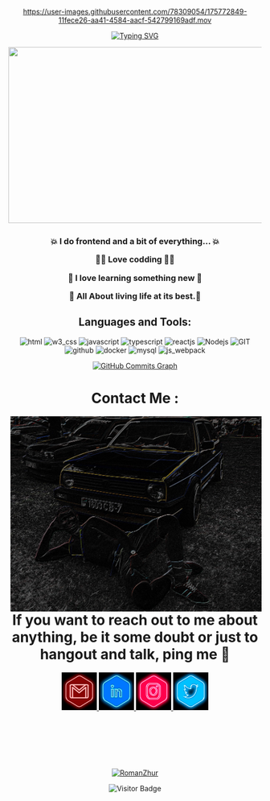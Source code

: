 <div align="center">

https://user-images.githubusercontent.com/78309054/175772849-11fece26-aa41-4584-aacf-542799169adf.mov

[![Typing SVG](https://readme-typing-svg.herokuapp.com?font=Grechen+Fuemen&size=50&color=05D9E8&duration=7000&center=true&vCenter=true&multiline=true&width=900&height=150&lines=HI,+I'm+Roman+Zhur;Welcome+To+My+GitHub+Profile)](https://git.io/typing-svg)

<img width="750" height="350" src="assets/img/retrowave.gif"/>


<h3>💥 I do frontend and a bit of everything... 💥

👨‍💻 Love codding 👨‍💻 

🙈 I love learning something new 🙈

🥳 All About living life at its best.🥳 </h3>

<h2>Languages and Tools:</h2>

<p align="center">
      <img src="https://www.vectorlogo.zone/logos/w3_html5/w3_html5-icon.svg" alt="html" width="60" height="60"/>
      <img src="https://www.vectorlogo.zone/logos/w3_css/w3_css-icon.svg" alt="w3_css" width="60" height="60"/>
      <img src="https://www.vectorlogo.zone/logos/javascript/javascript-icon.svg" alt="javascript" width="60" height="60"/>
      <img src="https://www.vectorlogo.zone/logos/typescriptlang/typescriptlang-icon.svg" alt="typescript" width="60" height="60"/>
      <img src="https://www.vectorlogo.zone/logos/reactjs/reactjs-icon.svg" alt="reactjs" width="60" height="60"/>
      <img src="https://www.vectorlogo.zone/logos/nodejs/nodejs-icon.svg" alt="Nodejs" width="60" height="60"/>
      <img src="https://www.vectorlogo.zone/logos/git-scm/git-scm-icon.svg" alt="GIT" width="60" height="60"/> 
      <img src="https://www.vectorlogo.zone/logos/github/github-icon.svg" alt="github" width="60" height="60"/>
      <img src="https://www.vectorlogo.zone/logos/docker/docker-official.svg" alt="docker" width="60" height="60"/>
      <img src="https://www.vectorlogo.zone/logos/mysql/mysql-icon.svg" alt="mysql" width="60" height="60"/>
      <img src="https://www.vectorlogo.zone/logos/js_webpack/js_webpack-icon.svg" alt="js_webpack" width="60" height="60"/>
</p>

<a href="http://www.github.com/RomeZhur"><img src="https://activity-graph.herokuapp.com/graph?username=RomeZhur&bg_color=0d1117&color=05d9e8&line=05d9e8&point=ff2a6d&area_color=d1f7ff&area=true&hide_border=true&custom_title=Rome`s%20commits%20graph" alt="GitHub Commits Graph" /></a>

# Contact Me :
 
<img hight="300" width="500" align="right" src="assets/img/awesome.jpg" alt="awesome">

# If you want to reach out to me about anything, be it some doubt or just to hangout and talk, ping me 🤙

<a href="mailto:roman.edyardovich@gmail.com">
 <img hight="70" width="70" src="assets/icons/Gmail.gif" alt="Gmail"/>
</a>

<a href="https://www.linkedin.com/in/romanzhur/">
  <img hight="70" width="70" src="assets/icons/LinkedIn.gif" alt="Linkedin"/>
</a>

<a href="https://www.instagram.com/roman.edyardovich/">
  <img hight="70" width="70" src="assets/icons/Instagram.gif" alt="Instagram"/>
</a>

<a href="https://twitter.com/Roman_Zhur">
  <img hight="70" width="70" src="assets/icons/Twitter.gif" alt="Twitter"/>
</a>
 </p>
</br>
</br>
</br>
</br>
</br>

<a href="https://www.buymeacoffee.com/romanedyarP"> <img src="https://cdn.buymeacoffee.com/buttons/v2/default-orange.png" height="50" width="210" alt="RomanZhur"/></a>

![Visitor Badge](https://visitor-badge.laobi.icu/badge?page_id=RomeZhur.RomeZhur)
</div>



